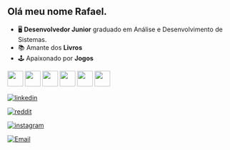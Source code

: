 ## Olá meu nome Rafael.
- 🖥️ **Desenvolvedor Junior** graduado em Análise e Desenvolvimento de Sistemas.
- 📚 Amante dos **Livros** <br>
- 🕹️ Apaixonado por **Jogos**

<div dispaly="inline">
          <img heigh="35" width="35" src="https://cdn.jsdelivr.net/gh/devicons/devicon@latest/icons/csharp/csharp-original.svg" />
          <img heigh="35" width="35" src="https://cdn.jsdelivr.net/gh/devicons/devicon@latest/icons/javascript/javascript-original.svg" />
          <img heigh="35" width="35" src="https://cdn.jsdelivr.net/gh/devicons/devicon@latest/icons/dot-net/dot-net-plain-wordmark.svg" />
          <img heigh="35" width="35" src="https://cdn.jsdelivr.net/gh/devicons/devicon@latest/icons/nodejs/nodejs-plain-wordmark.svg" />
          <img heigh="35" width="35" src="https://cdn.jsdelivr.net/gh/devicons/devicon@latest/icons/microsoftsqlserver/microsoftsqlserver-plain-wordmark.svg" />
          <img heigh="35" width="35" src="https://cdn.jsdelivr.net/gh/devicons/devicon@latest/icons/react/react-original-wordmark.svg" />
          
</div>

          

          
          




[![linkedin](https://img.shields.io/badge/LinkedIn-0077B5?style=for-the-badge&logo=linkedin&logoColor=white)](https://www.linkedin.com/in/rafael-siqueira-381884153/) 

[![reddit](https://img.shields.io/badge/Reddit-FF4500?style=for-the-badge&logo=reddit&logoColor=white)](https://www.reddit.com/user/rafukka) 

[![instagram](https://img.shields.io/badge/Instagram-E4405F?style=for-the-badge&logo=instagram&logoColor=white)](https://www.instagram.com/siqueiraa98/)

[![Email](https://img.shields.io/badge/Email-red?style=for-the-badge&logo=gmail)](mailto:rafaelsiqueira.98bm@gmail.com)
